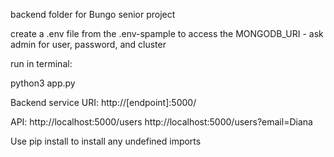 backend folder for Bungo senior project

create a .env file from the .env-spample to access the MONGODB_URI
    - ask admin for user, password, and cluster

run in terminal:

python3 app.py


Backend service URI:
http://[endpoint]:5000/

API:
http://localhost:5000/users
http://localhost:5000/users?email=Diana

Use pip install to install any undefined imports
